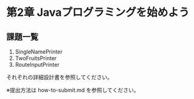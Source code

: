 # 第2章 Javaプログラミングを始めよう

## 課題一覧

1. SingleNamePrinter
2. TwoFruitsPrinter
3. RouteInputPrinter

それぞれの詳細設計書を参照してください。

※提出方法は how-to-submit.md を参照してください。
